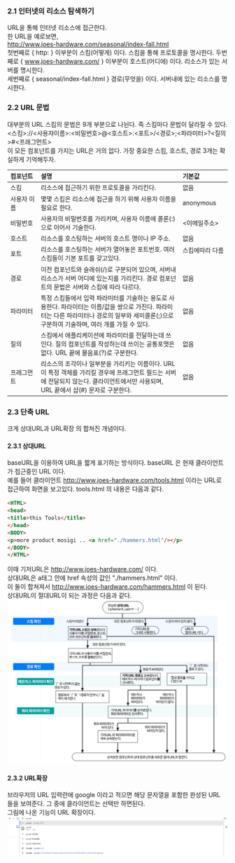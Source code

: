 ### 2.1 인터넷의 리소스 탐색하기

URL을 통해 인터넷 리소스에 접근한다.  
한 URL을 예로보면,  
http://www.joes-hardware.com/seasonal/index-fall.html  
첫번째로 { http: } 이부분이 스킴(어떻게) 이다. 스킴을 통해 프로토콜을 명시한다. 
두번째로 { www.joes-hardware.com/ } 이부분이 호스트(어디에) 이다. 리소스가 있는 서버를 명시한다.  
세번째로 { seasonal/index-fall.html } 경로(무엇을) 이다. 서버내에 있는 리소스를 명시한다.

### 2.2 URL 문법
대부분의 URL 스킴의 문법은 9개 부분으로 나뉜다. 즉 스킴마다 문법이 달라질 수 있다.  
<스킴>://<사용자이름>:<비밀번호>@<호스트>:<포트>/<경로>;<파라미터>?<질의>#<프래그먼트>  
이 모든 컴포넌트를 가지는 URL은 거의 없다. 가장 중요한 스킴, 호스트, 경로 3개는 확실하게 기억해두자.

| 컴포넌트                                                                                                    | 설명                                                                                                                           | 기본값        |
|:--------------------------------------------------------------------------------------------------------|:-----------------------------------------------------------------------------------------------------------------------------|:-----------|
| 스킴                                                                                                      | 리소스에 접근하기 위한 프로토콜을 가리킨다.                                                                                                     | 없음         |
| 사용자 이름 &nbsp;&nbsp;&nbsp;&nbsp;&nbsp;&nbsp;&nbsp;&nbsp;&nbsp;&nbsp; | 몇몇 스킴은 리소스에 접근을 하기 위해 사용자 이름을 필요로 한다.                                                                                        | anonymous  |
| 비밀번호                                                                                                    | 사용자의 비밀번호를 가리키며, 사용자 이름에 콜론(:)으로 이어서 기술한다.                                                                                   | <이메일주소>    |
| 호스트                                                                                                     | 리소스를 호스팅하는 서버의 호스트 명이나 IP 주소.                                                                                                | 없음         |
| 포트                                                                                                      | 리소스를 호스팅하는 서버가 열어놓은 포트번호. 여러 스킴들이 기본 포트를 갖고있다.                                                                               | 스킴에따라 다름 &nbsp;&nbsp;&nbsp;&nbsp;&nbsp;&nbsp;&nbsp;&nbsp;&nbsp;&nbsp;&nbsp;&nbsp;&nbsp;&nbsp;&nbsp;  |
| 경로                                                                                                      | 이전 컴포넌트와 슬래쉬(/)로 구분되어 있으며, 서버내 리소스가 서버 어디에   있는지를 가리킨다. 경로 컴포넌트의 문법은 서버와 스킴에 따라 다르다.                                         | 없음         |
| 파라미터                                                                                                    | 특정 스킴들에서 입력 파라미터를 기술하는 용도로 사용한다. 파라미터는  이름/값을 쌍으로 가진다. 파라미터는 다른 파라미터나 경로의 일부와 세미콜론(;)으로 구분하여 기술하며, 여러 개를 가질 수 있다.            | 없음         |
| 질의                                                                                                      | 스킴에서 애플리케이션에 파라미터를 전달하는데 쓰인다. 질의 컴포넌트를  작성하는데 쓰이는 공통포맷은 없다. URL 끝에 물음표(?)로 구분한다.                                             | 없음         |
| 프래그먼트                                                                                                   | 리소스의 조각이나 일부분을 가리키는 이름이다. URL이 특정 객체를 가리킬 경우에  프래그먼트 필드는 서버에 전달되지 않는다. 클라이언트에서만 사용되며, URL  끝에서 샵(#) 문자로 구분한다.                | 없음         |

### 2.3 단축 URL
크게 상대URL과 URL확장 의 합쳐진 개념이다.
#### 2.3.1 상대URL 
baseURL을 이용하여 URL을 짧게 표기하는 방식이다. baseURL 은 현재 클라이언트가 접근중인 URL 이다.  
예를 들어 클라이언트 http://www.joes-hardware.com/tools.html 이라는 URL로 접근하여 화면을 보고있다. tools.html 의 내용은 다음과 같다.  
```html
<HTML>
<head>
<title>this Tools</title>
</head>
<BODY>
<p>more product mosigi .. <a href="./hammers.html"/></p>
</BODY>
</HTML>
```
이때 기저URL은 http://www.joes-hardware.com/ 이다.  
상대URL은 a태그 안에 href 속성의 값인 "./hammers.html" 이다.  
이 둘이 합쳐져서 http://www.joes-hardware.com/hammers.html 이 된다.  
상대URL이 절대URL이 되는 과정은 다음과 같다.
![](img1.jpg)  

#### 2.3.2 URL확장  
브라우저의 URL 입력란에 google 이라고 적으면 해당 문자열을 포함한 완성된 URL 들을 보여준다. 그 중에 클라이언트는 선택만 하면된다.  
그림에 나온 기능이 URL 확장이다.
![](img2.png)
